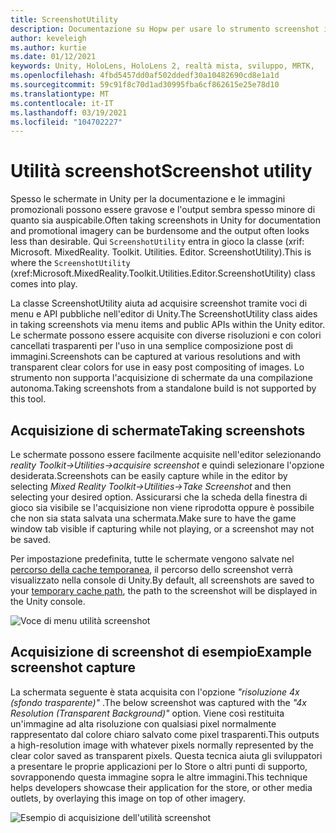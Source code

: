 ```yaml
---
title: ScreenshotUtility
description: Documentazione su Hopw per usare lo strumento screenshot in MRTK
author: keveleigh
ms.author: kurtie
ms.date: 01/12/2021
keywords: Unity, HoloLens, HoloLens 2, realtà mista, sviluppo, MRTK,
ms.openlocfilehash: 4fbd5457dd0af502ddedf30a10482690cd8e1a1d
ms.sourcegitcommit: 59c91f8c70d1ad30995fba6cf862615e25e78d10
ms.translationtype: MT
ms.contentlocale: it-IT
ms.lasthandoff: 03/19/2021
ms.locfileid: "104702227"
---
```

# <a name="screenshot-utility"></a><span data-ttu-id="7d4fa-104">Utilità screenshot</span><span class="sxs-lookup"><span data-stu-id="7d4fa-104">Screenshot utility</span></span>

<span data-ttu-id="7d4fa-105">Spesso le schermate in Unity per la documentazione e le immagini promozionali possono essere gravose e l'output sembra spesso minore di quanto sia auspicabile.</span><span class="sxs-lookup"><span data-stu-id="7d4fa-105">Often taking screenshots in Unity for documentation and promotional imagery can be burdensome and the output often looks less than desirable.</span></span> <span data-ttu-id="7d4fa-106">Qui `ScreenshotUtility` entra in gioco la classe (xrif: Microsoft. MixedReality. Toolkit. Utilities. Editor. ScreenshotUtility).</span><span class="sxs-lookup"><span data-stu-id="7d4fa-106">This is where the `ScreenshotUtility` (xref:Microsoft.MixedReality.Toolkit.Utilities.Editor.ScreenshotUtility) class comes into play.</span></span>

<span data-ttu-id="7d4fa-107">La classe ScreenshotUtility aiuta ad acquisire screenshot tramite voci di menu e API pubbliche nell'editor di Unity.</span><span class="sxs-lookup"><span data-stu-id="7d4fa-107">The ScreenshotUtility class aides in taking screenshots via menu items and public APIs within the Unity editor.</span></span> <span data-ttu-id="7d4fa-108">Le schermate possono essere acquisite con diverse risoluzioni e con colori cancellati trasparenti per l'uso in una semplice composizione post di immagini.</span><span class="sxs-lookup"><span data-stu-id="7d4fa-108">Screenshots can be captured at various resolutions and with transparent clear colors for use in easy post compositing of images.</span></span> <span data-ttu-id="7d4fa-109">Lo strumento non supporta l'acquisizione di schermate da una compilazione autonoma.</span><span class="sxs-lookup"><span data-stu-id="7d4fa-109">Taking screenshots from a standalone build is not supported by this tool.</span></span>

## <a name="taking-screenshots"></a><span data-ttu-id="7d4fa-110">Acquisizione di schermate</span><span class="sxs-lookup"><span data-stu-id="7d4fa-110">Taking screenshots</span></span>

<span data-ttu-id="7d4fa-111">Le schermate possono essere facilmente acquisite nell'editor selezionando *reality Toolkit->Utilities->acquisire screenshot* e quindi selezionare l'opzione desiderata.</span><span class="sxs-lookup"><span data-stu-id="7d4fa-111">Screenshots can be easily capture while in the editor by selecting *Mixed Reality Toolkit->Utilities->Take Screenshot* and then selecting your desired option.</span></span> <span data-ttu-id="7d4fa-112">Assicurarsi che la scheda della finestra di gioco sia visibile se l'acquisizione non viene riprodotta oppure è possibile che non sia stata salvata una schermata.</span><span class="sxs-lookup"><span data-stu-id="7d4fa-112">Make sure to have the game window tab visible if capturing while not playing, or a screenshot may not be saved.</span></span>

<span data-ttu-id="7d4fa-113">Per impostazione predefinita, tutte le schermate vengono salvate nel [percorso della cache temporanea](https://docs.unity3d.com/ScriptReference/Application-temporaryCachePath.html), il percorso dello screenshot verrà visualizzato nella console di Unity.</span><span class="sxs-lookup"><span data-stu-id="7d4fa-113">By default, all screenshots are saved to your [temporary cache path](https://docs.unity3d.com/ScriptReference/Application-temporaryCachePath.html), the path to the screenshot will be displayed in the Unity console.</span></span>

![Voce di menu utilità screenshot](../images/screenshot-utility/MRTK_ScreenshotUtility_Menu_Item.png)

## <a name="example-screenshot-capture"></a><span data-ttu-id="7d4fa-115">Acquisizione di screenshot di esempio</span><span class="sxs-lookup"><span data-stu-id="7d4fa-115">Example screenshot capture</span></span>

<span data-ttu-id="7d4fa-116">La schermata seguente è stata acquisita con l'opzione *"risoluzione 4x (sfondo trasparente)"* .</span><span class="sxs-lookup"><span data-stu-id="7d4fa-116">The below screenshot was captured with the *"4x Resolution (Transparent Background)"* option.</span></span> <span data-ttu-id="7d4fa-117">Viene così restituita un'immagine ad alta risoluzione con qualsiasi pixel normalmente rappresentato dal colore chiaro salvato come pixel trasparenti.</span><span class="sxs-lookup"><span data-stu-id="7d4fa-117">This outputs a high-resolution image with whatever pixels normally represented by the clear color saved as transparent pixels.</span></span> <span data-ttu-id="7d4fa-118">Questa tecnica aiuta gli sviluppatori a presentare le proprie applicazioni per lo Store o altri punti di supporto, sovrapponendo questa immagine sopra le altre immagini.</span><span class="sxs-lookup"><span data-stu-id="7d4fa-118">This technique helps developers showcase their application for the store, or other media outlets, by overlaying this image on top of other imagery.</span></span>

![Esempio di acquisizione dell'utilità screenshot](../images/screenshot-utility/MRTK_ScreenshotUtility_Example_Capture.png)
